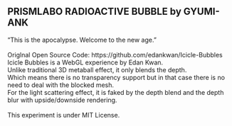<h2>PRISMLABO RADIOACTIVE BUBBLE by GYUMI-ANK</h2>
“This is the apocalypse. Welcome to the new age.”<br>
<br>
Origlnal Open Source Code: https://github.com/edankwan/Icicle-Bubbles<br>
Icicle Bubbles is a WebGL experience by Edan Kwan. <br>
Unlike traditional 3D metaball effect, it only blends the depth. <br>
Which means there is no transparency support but in that case there is no need to deal with the blocked mesh. <br>
For the light scattering effect, it is faked by the depth blend and the depth blur with upside/downside rendering. <br>
<br>
This experiment is under MIT License.
